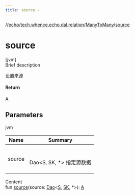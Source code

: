 ```yaml
---
title: source -
---
```

//[echo](../../index.md)/[tech.whence.echo.dal.relation](../index.md)/[ManyToMany](index.md)/[source](source.md)



# source  
[jvm]  
Brief description  


设置来源



#### Return  


A



## Parameters  
  
jvm  
  
|  Name|  Summary| 
|---|---|
| source| <br><br>Dao<S, SK, *> 指定源数据<br><br>
  
  
Content  
fun [source](source.md)(source: [Dao](../../tech.whence.echo.dal.dao/-dao/index.md)<[S](index.md), [SK](index.md), *>): [A](index.md)  



